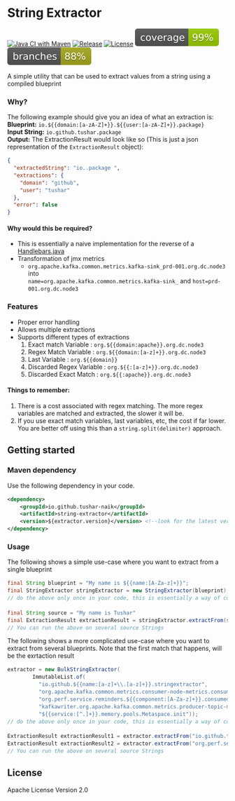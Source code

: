 # String Extractor 

[![Java CI with Maven](https://github.com/tushar-naik/string-extractor/actions/workflows/actions.yml/badge.svg)](https://github.com/tushar-naik/string-extractor/actions/workflows/actions.yml)
[![Release](https://img.shields.io/maven-central/v/io.github.tushar-naik/string-extractor)](https://s01.oss.sonatype.org/content/repositories/releases/io/github/tushar-naik/string-extractor/)
[![License](https://img.shields.io/github/license/tushar-naik/string-extractor)](https://github.com/tushar-naik/string-extractor/blob/master/LICENSE)
![Coverage](.github/badges/jacoco.svg)
![Coverage](.github/badges/branches.svg)

A simple utility that can be used to extract values from a string using a compiled blueprint

### Why?
The following example should give you an idea of what an extraction is:<br>
**Blueprint:** `io.${{domain:[a-zA-Z]+}}.${{user:[a-zA-Z]+}}.package}` <br>
**Input String:** `io.github.tushar.package` <br>
**Output:** The ExtractionResult would look like so (This is just a json representation of the `ExtractionResult` object): <br>
```json
{
  "extractedString": "io..package ",
  "extractions": {
    "domain": "github",
    "user": "tushar"
  },
  "error": false
}
```

#### Why would this be required?
- This is essentially a naive implementation for the reverse of a [Handlebars.java](https://github.com/jknack/handlebars.java)
- Transformation of jmx metrics
  - `org.apache.kafka.common.metrics.kafka-sink_prd-001.org.dc.node3` into <br> `name=org.apache.kafka.common.metrics.kafka-sink_` and `host=prd-001.org.dc.node3` 
     

### Features
- Proper error handling
- Allows multiple extractions
- Supports different types of extractions
    1. Exact match Variable     : `org.${{domain:apache}}.org.dc.node3`
    2. Regex Match Variable     : `org.${{domain:[a-z]+}}.org.dc.node3`
    3. Last Variable            : `org.${{domain}}`  
    4. Discarded Regex Variable : `org.${{:[a-z]+}}.org.dc.node3`
    5. Discarded Exact Match    : `org.${{:apache}}.org.dc.node3`

#### Things to remember:
1. There is a cost associated with regex matching. The more regex variables are matched and extracted, the slower it will be. 
2. If you use exact match variables, last variables, etc, the cost if far lower. You are better off using this than a `string.split(delimiter)` approach.

## Getting started
### Maven dependency
Use the following dependency in your code.
```xml
<dependency>
    <groupId>io.github.tushar-naik</groupId>
    <artifactId>string-extractor</artifactId>
    <version>${extractor.version}</version> <!--look for the latest version on top-->
</dependency>
```

### Usage

The following shows a simple use-case where you want to extract from a single blueprint
```java
final String blueprint = "My name is ${{name:[A-Za-z]+}}";
final StringExtractor stringExtractor = new StringExtractor(blueprint); 
// do the above only once in your code, this is essentially a way of compiling the blueprint and the regexes involved

final String source = "My name is Tushar"
final ExtractionResult extractionResult = stringExtractor.extractFrom(source);
// You can run the above on several source Strings

```

The following shows a more complicated use-case where you want to extract from several blueprints. Note that the first match that happens, will be the exrtaction result
```java
extractor = new BulkStringExtractor(
        ImmutableList.of(
          "io.github.${{name:[a-z]+\\.[a-z]+}}.stringextractor",
          "org.apache.kafka.common.metrics.consumer-node-metrics.consumer-1.${{node:node-[0-9]+}}.outgoing-byte-rate",
          "org.perf.service.reminders.${{component:[A-Za-z]+}}.consumed.m5_rate",
          "kafkawriter.org.apache.kafka.common.metrics.producer-topic-metrics.kafka-sink_${{host:(stg|prd)-[a-z0-9]+.org.[a-z0-9]+}}.offerengine_source.record-send-total",
          "${{service:[^.]+}}.memory.pools.Metaspace.init")); 
// do the above only once in your code, this is essentially a way of compiling the blueprints and the regexes involved

ExtractionResult extractionResult1 = extractor.extractFrom("io.github.tushar.naik.stringextractor");
ExtractionResult extractionResult2 = extractor.extractFrom("org.perf.service.reminders.rabbitmq.consumed.m5_rate");
// You can run the above on several source Strings

```


## License
Apache License Version 2.0